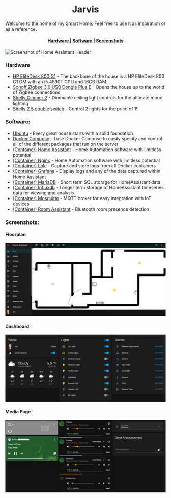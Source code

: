 <h1 align="center">
  Jarvis
</h1>
Welcome to the home of my Smart Home. Feel free to use it as inspiration or as a reference.
<div align="center"><a name="menu"></a>
  <h4>
    <a href="https://github.com/jimbroze/Jarvis#hardware">
      Hardware
    </a>
    <span> | </span>
    <a href="https://github.com/jimbroze/Jarvis#software">
      Software
    </a>
    <span> | </span>
    <a href="https://github.com/jimbroze/Jarvis#screenshots">
      Screenshots
    </a>
  </h4>
</div>

![Screenshot of Home Assistant Header](https://i.imgur.com/vjDH1LJ.png)

### <a name="hardware"></a>Hardware
* [HP EliteDesk 800 G1](https://support.hp.com/gb-en/document/c04266271#AbT0) - The backbone of the house is a HP EliteDesk 800 G1 DM with an i5 4590T CPU and 16GB RAM.
* [Sonoff Zigbee 3.0 USB Dongle Plus E](https://sonoff.tech/product/gateway-amd-sensors/sonoff-zigbee-3-0-usb-dongle-plus-e/) - Opens the house up to the world of Zigbee connections
* [Shelly Dimmer 2](https://www.shelly.cloud/en/products/shop/shelly-dimmer2) - Dimmable ceiling light controls for the ultimate mood lighting
* [Shelly 2.5 double switch](https://www.shelly.cloud/en/products/shop/shelly-2-5-ce-ul-1) - Control 2 lights for the price of 1!

### <a name="software"></a>Software:
* [Ubuntu](https://youtu.be/ipatCbsY-54) - Every great house starts with a solid foundation
* [Docker Compose](https://Docker.com) - I use Docker Compose to easily specify and control all of the different packages that run on the server
* [(Container) Home Assistant](https://www.home-assistant.io/) - Home Automation software with limitless potential
* [(Container) Nginx](https://www.nginx.com/) - Home Automation software with limitless potential
* [(Container) Loki](https://grafana.com/oss/loki/) - Capture and store logs from all Docker containers
* [(Container) Grafana](https://grafana.com/) - Display logs and any of the data captured within Home Assistant
* [(Container) MariaDB](https://mariadb.org/) - Short term SQL storage for HomeAssistant data
* [(Container) Influxdb](https://www.influxdata.com/) - Longer term storage of HomeAssistant timeseries data for viewing and analysis
* [(Container) Mosquitto](https://mosquitto.org/) - MQTT broker for easy integration with IoT devices
* [(Container) Room Assistant]([https://mosquitto.org/](https://www.room-assistant.io/)) - Bluetooth room presence detection


### <a name="screenshots"></a>Screenshots:
#### Floorplan
![Screenshot of Floorplan](https://github.com/jimbroze/Jarvis/raw/main/screenshots/HA-Floorplan.jpg)

#### Dashboard
![Screenshot of Dashboard](https://github.com/jimbroze/Jarvis/raw/main/screenshots/HA-Dash.jpg)

#### Media Page
![Screenshot of Media Page](https://github.com/jimbroze/Jarvis/raw/main/screenshots/HA-Media.jpg)
